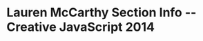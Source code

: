 Lauren McCarthy Section Info -- Creative JavaScript 2014
========================================================
